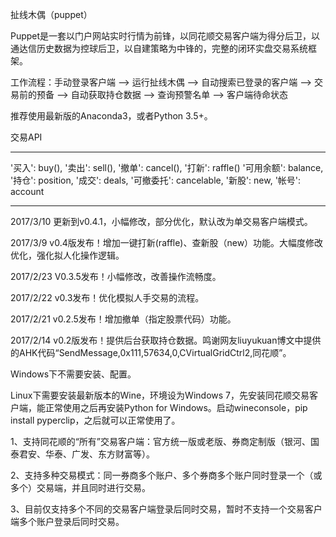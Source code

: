 扯线木偶（puppet）

Puppet是一套以门户网站实时行情为前锋，以同花顺交易客户端为得分后卫，以通达信历史数据为控球后卫，以自建策略为中锋的，完整的闭环实盘交易系统框架。

工作流程：手动登录客户端 --> 运行扯线木偶 --> 自动搜索已登录的客户端 --> 交易前的预备 --> 自动获取持仓数据 --> 查询预警名单 --> 客户端待命状态

推荐使用最新版的Anaconda3，或者Python 3.5+。

交易API
******************************************************************************************************************
'买入': buy(), '卖出': sell(), '撤单': cancel(), '打新': raffle()
'可用余额': balance, '持仓': position, '成交': deals, '可撤委托': cancelable, '新股': new, '帐号': account
******************************************************************************************************************

2017/3/10 更新到v0.4.1，小幅修改，部分优化，默认改为单交易客户端模式。 

2017/3/9 v0.4版发布！增加一键打新(raffle)、查新股（new）功能。大幅度修改优化，强化拟人化操作逻辑。

2017/2/23 V0.3.5发布！小幅修改，改善操作流畅度。

2017/2/22 v0.3发布！优化模拟人手交易的流程。

2017/2/21 v0.2.5发布！增加撤单（指定股票代码）功能。

2017/2/14 v0.2版发布！提供后台获取持仓数据。鸣谢网友liuyukuan博文中提供的AHK代码“SendMessage,0x111,57634,0,CVirtualGridCtrl2,同花顺”。

Windows下不需要安装、配置。

Linux下需要安装最新版本的Wine，环境设为Windows 7，先安装同花顺交易客户端，能正常使用之后再安装Python for Windows。启动wineconsole，pip install pyperclip，之后就可以正常使用了。

1、支持同花顺的“所有”交易客户端：官方统一版或老版、券商定制版（银河、国泰君安、华泰、广发、东方财富等）。

2、支持多种交易模式：同一券商多个账户、多个券商多个账户同时登录一个（或多个）交易端，并且同时进行交易。

3、目前仅支持多个不同的交易客户端登录后同时交易，暂时不支持一个交易客户端多个账户登录后同时交易。
